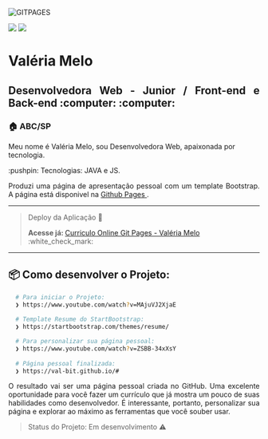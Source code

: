 
![GITPAGES](https://user-images.githubusercontent.com/59574875/85124684-b1be3c00-b200-11ea-8902-9bf3433eaff9.jpeg)


<img src="https://img.shields.io/static/v1?label=Bootstrap&message=framework&color=Orange&style=for-the-badge&logo=Bootstrap"/> <img src="https://img.shields.io/static/v1?label=Java Script&message=framework&color=Orange&style=for-the-badge&logo=Java Script"/>

<h1 align="justify"> Valéria Melo</h1>
<h2 align="justify"> Desenvolvedora Web - Junior / Front-end e Back-end :computer: :computer:</h2>




<h3 align="justify"> 🏠 ABC/SP</h3

 <p align="justify"> Meu nome é Valéria Melo, sou Desenvolvedora Web, apaixonada por tecnologia. </p>
 
 <p align="justify"> :pushpin: Tecnologias: JAVA e JS. </p>
 
<p align="justify"> Produzi uma página de apresentação pessoal com um template Bootstrap. A página está disponivel na 
  <u> Github Pages </u>. </p>

----
> <p> Deploy da Aplicação 💨 </>
> <p> <b> Acesse já: </b>  <a href="https://val-bit.github.io/#"> Curriculo Online Git Pages - Valéria Melo </a>  :white_check_mark: </p>

----


## :package: Como desenvolver o Projeto:


```bash
  # Para iniciar o Projeto:
  ❯ https://www.youtube.com/watch?v=MAjuVJ2XjaE
  
  # Template Resume do StartBootstrap:
  ❯ https://startbootstrap.com/themes/resume/

  # Para personalizar sua página pessoal:
  ❯ https://www.youtube.com/watch?v=ZSBB-34xXsY
  
  # Página pessoal finalizada:
  ❯ https://val-bit.github.io/#
```


<p align="justify"> O resultado vai ser uma página pessoal criada no GitHub. Uma excelente oportunidade para você fazer um currículo que já mostra um pouco de suas habilidades como desenvolvedor. É interessante, portanto, personalizar sua página e explorar ao máximo as ferramentas que você souber usar.</p>

> Status do Projeto: Em desenvolvimento :warning:




